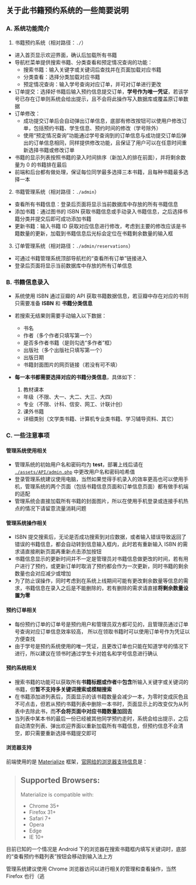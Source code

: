 ## 关于此书籍预约系统的一些简要说明

### A. 系统功能简介
1. 书籍预约系统（相对路径：`./`）
  - 进入首页显示欢迎界面，确认后加载所有书籍
  - 导航栏菜单提供搜索书籍、分类查看和预定情况查询的功能：
    - 搜索书籍：输入关键字或关键词后查找并在页面加载对应书籍
    - 分类查看：选择分类加载对应书籍
    - 预定情况查询：输入学号查询对应订单，并可对订单进行更改
  - 订单提交：选择好书籍后输入预约信息提交订单，**学号作为唯一凭证**，若该学号已存在订单则系统会给出提示，且不会将此操作写入数据库或覆盖原订单数据
  - 订单修改：
    - 成功提交订单后会自动弹出订单信息，底部有修改按钮可以使用户修改订单，包括预约书籍、学生信息、预约时间的修改（学号除外）
    - 使用“预定情况查询”功能通过学号查询到的订单信息与成功提交订单后弹出的订单信息相同，同样提供修改功能，且保证了用户可以在任意时间重新选择书籍或修改订单
  - 书籍的显示列表按照书籍的录入时间排序（新加入的排在前面），并将剩余数量为 0 的书籍排在最后
  - 前端和后台都有做处理，保证每位同学最多选择三本书籍，且每种书籍最多选择一本
2. 书籍管理系统（相对路径：`./admin`）
  - 查看所有书籍信息：登录后页面将显示当前数据库中存放的所有书籍信息
  - 添加书籍：通过图书的 ISBN 获取书籍信息或手动录入书籍信息，之后选择书籍分类并提交后即可成功添加书籍
  - 更新书籍：输入书籍 ID 获取对应信息进行修改，考虑到主要的修改应该是书籍数量的更新，加载到书籍信息后光标会定位在书籍剩余数量的输入框
3. 订单管理系统（相对路径：`./admin/reservations`）
  - 可通过书籍管理系统顶部导航栏的“查看所有订单”链接进入
  - 登录后页面将显示当前数据库中存放的所有订单信息

### B. 书籍信息录入
  - 系统使用 ISBN 通过豆瓣的 API 获取书籍数据信息，若豆瓣中存在对应的书则只需要准备 **ISBN** 和 **书籍分类信息**
  - 若搜索无结果则需要手动输入以下数据：
    - 书名
    - 作者（多个作者只填写第一个）
    - 是否多作者书籍（是则勾选“多作者”框）
    - 出版社（多个出版社只填写第一个）
    - 出版日期
    - 书籍封面图片的网页链接（若没有可不填）

- **每一本书都需要选择对应的书籍分类信息**，具体如下：
  1. 教材课本
    - 年级（不限、大一、大二、大三、大四）
    - 专业（不限、计科、信安、网工、计联计创）
  2. 课外书籍
    - 详细类别（文学类书籍、计算机专业类书籍、学习辅导资料、其它）

### C. 一些注意事项
#### 管理系统使用相关
- 管理系统的初始用户名和密码均为 **test**，部署上线后请在 [`./assets/API/admin.php`](./API/admin.php) 中更改用户名和密码哈希值
- 登录管理系统建议使用电脑，当然如果觉得手机录入的效率更高也可以使用手机，管理系统的两个页面（包括书籍信息页面和订单信息页面）都有做手机端的适配
- 管理系统会直接加载所有书籍的封面图片，所以在使用手机登录或连接手机热点的情况下请留意流量消耗问题

#### 管理系统操作相关
- ISBN 提交搜索后，无论是否成功搜索到对应数据，或者输入错误导致返回了错误的书籍信息，都会自动转到信息输入框内，此时若有重新输入 ISBN 的需求请直接刷新页面再重新点击添加按钮
- 书籍信息显示的更新时间并不一定是管理员对书籍信息做更改的时间，若有用户进行了预约，或更新订单时取消了预约都会作为一次更新，同时书籍的剩余数量也会对应减少或增加
- 为了防止误操作，同时考虑到在系统上线期间可能有更改剩余数量等信息的需求，书籍信息在录入之后是不能删除的，若有删除的需求请直接**将剩余数量设置为零**

#### 预约订单相关
- 每份预约订单的订单号是预约用户和管理员双方都可见的，且管理员通过订单号查询对应订单信息效率较高， 所以在领取书籍时可以使用订单号作为凭证以方便查找
- 由于学号是预约系统使用的唯一凭证，且更改订单也只能在知道学号的情况下进行，所以建议在领书时通过学生卡对姓名和学号信息进行确认

#### 预约系统相关
- 搜索书籍的功能可以获取所有**书籍标题或作者**中**包含**所输入关键字或关键词的书籍，但**暂不支持多关键词搜索或模糊搜索**
- 在书籍添加进列表后，页面显示的该书籍数量会减少一本，为零时变成灰色且不可点击，但若从预约书籍列表中删除一本书时，页面显示上的改变仅为从列表中去除此书，而**不会将页面中对应书籍数量加回去**
- 当列表中某本书的最后一份已经被其他同学预约走时，系统会给出提示，之后自动清空列表、弹出欢迎界面以重新加载所有书籍信息，但预约信息不会清空，即只需要重新选择书籍提交即可

#### 浏览器支持
前端使用的是 [Materialize](http://materializecss.com/) 框架，[官网给的浏览器支持信息](https://github.com/Dogfalo/materialize#supported-browsers)是：
> ## Supported Browsers:
> Materialize is compatible with:
> - Chrome 35+
> - Firefox 31+
> - Safari 7+
> - Opera
> - Edge
> - IE 10+

目前已知的一个情况是 Android 下的浏览器在搜索书籍框内填写关键词时，底部的“查看预约书籍列表”按钮会移动到输入法上方

管理系统建议使用 Chrome 浏览器访问以进行相关的管理和查看操作，当然 Firefox 也行（逃
